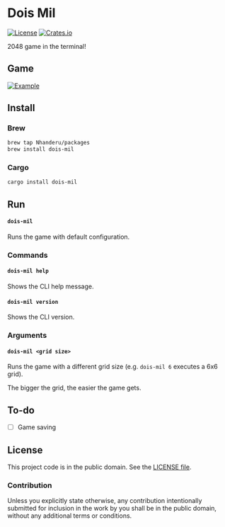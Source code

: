 # Dois Mil

[![License][badge-1-img]][badge-1-link]
[![Crates.io][badge-2-img]][badge-2-link]

2048 game in the terminal!

## Game

[![Example](https://asciinema.org/a/349256.svg "Example")][1]

## Install

### Brew

```sh
brew tap Nhanderu/packages
brew install dois-mil
```

### Cargo

```sh
cargo install dois-mil
```

## Run

#### `dois-mil`

Runs the game with default configuration.

### Commands

#### `dois-mil help`

Shows the CLI help message.

#### `dois-mil version`

Shows the CLI version.

### Arguments

#### `dois-mil <grid size>`

Runs the game with a different grid size (e.g. `dois-mil 6` executes a 6x6
grid).

The bigger the grid, the easier the game gets.

## To-do

- [ ] Game saving

## License

This project code is in the public domain. See the [LICENSE file][2].

### Contribution

Unless you explicitly state otherwise, any contribution intentionally submitted
for inclusion in the work by you shall be in the public domain, without any
additional terms or conditions.

[1]: https://asciinema.org/a/349256
[2]: ./LICENSE

[badge-1-img]: https://img.shields.io/github/license/Nhanderu/dois-mil?style=flat-square
[badge-1-link]: https://github.com/Nhanderu/dois-mil/blob/master/LICENSE
[badge-2-img]: https://img.shields.io/crates/v/dois-mil?style=flat-square
[badge-2-link]: https://crates.io/crates/dois-mil
